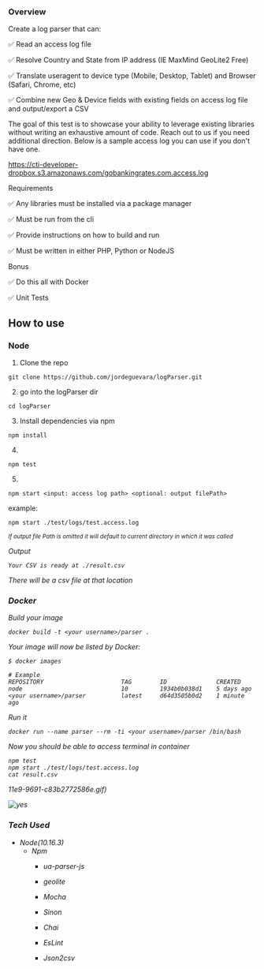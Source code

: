 ### Overview

Create a log parser that can:

✅ Read an access log file

✅ Resolve Country and State from IP address (IE MaxMind GeoLite2 Free)

✅ Translate useragent to device type (Mobile, Desktop, Tablet) and Browser
(Safari, Chrome, etc)

✅ Combine new Geo & Device fields with existing fields on access log file and
output/export a CSV

The goal of this test is to showcase your ability to leverage existing libraries without writing an
exhaustive amount of code. Reach out to us if you need additional direction.
Below is a sample access log you can use if you don't have one.

https://cti-developer-dropbox.s3.amazonaws.com/gobankingrates.com.access.log

Requirements

✅ Any libraries must be installed via a package manager

✅ Must be run from the cli

✅ Provide instructions on how to build and run

✅ Must be written in either PHP, Python or NodeJS

Bonus

✅ Do this all with Docker

✅ Unit Tests

## How to use

### Node

1) Clone the repo
```
git clone https://github.com/jordeguevara/logParser.git
```

2) go into the logParser dir

```
cd logParser
```

3) Install dependencies via npm

```
npm install
```


4) 
```
npm test
```

5)
```
npm start <input: access log path> <optional: output filePath>
```

example:
```
npm start ./test/logs/test.access.log 
```
<small><i> If output file Path is omitted it will default to current directory in which it was called<i> </small>

Output
```
Your CSV is ready at ./result.csv
```
There will be a csv file at that location

### Docker

Build your image
```
docker build -t <your username>/parser .
```
Your image will now be listed by Docker:
```
$ docker images

# Example
REPOSITORY                      TAG        ID              CREATED
node                            10         1934b0b038d1    5 days ago
<your username>/parser          latest     d64d3505b0d2    1 minute ago
```

Run it 
```
docker run --name parser --rm -ti <your username>/parser /bin/bash
```
Now you should be able to access terminal in container

```
npm test
npm start ./test/logs/test.access.log 
cat result.csv
```
11e9-9691-c83b2772586e.gif)

![yes](https://user-images.githubusercontent.com/34716202/66598741-8dc93780-eb56-11e9-9691-c83b2772586e.gif)


### Tech Used

- Node(10.16.3)
    - Npm
        - ua-parser-js
        - geolite
        
        - Mocha
        - Sinon
        - Chai
        - EsLint
        - Json2csv